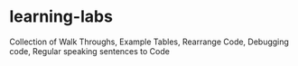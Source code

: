 # learning-labs
Collection of Walk Throughs, Example Tables, Rearrange Code, Debugging code, Regular speaking sentences to Code
